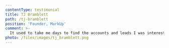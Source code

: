 ```yaml
---
contentType: testimonial
title: TJ Bramblett
path: /tj-bramblett
position: 'Founder, MarkUp'
comment: >-
  It used to take me days to find the accounts and leads I was interested in contacting. Now it takes me minutes!
photo: /files/images/tj_bramblett.png
---
```

